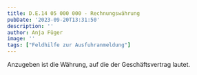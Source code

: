 ```yaml
---
title: D.E.14 05 000 000 - Rechnungswährung
pubDate: '2023-09-20T13:31:50'
description: ''
author: Anja Füger
image: ''
tags: ["Feldhilfe zur Ausfuhranmeldung"]
---
```


Anzugeben ist die Währung, auf die der Geschäftsvertrag lautet.